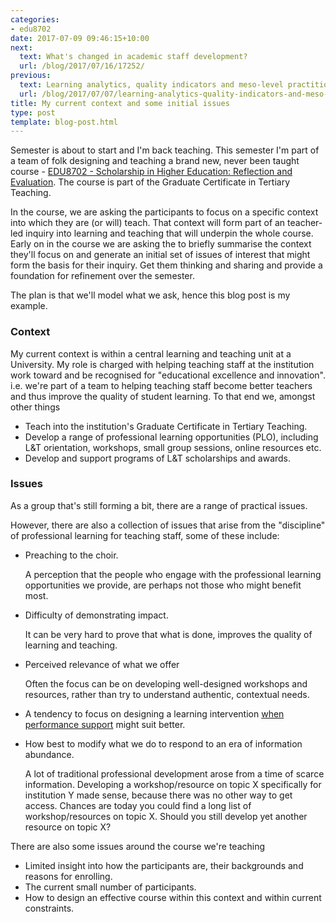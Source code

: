 ```yaml
---
categories:
- edu8702
date: 2017-07-09 09:46:15+10:00
next:
  text: What's changed in academic staff development?
  url: /blog/2017/07/16/17252/
previous:
  text: Learning analytics, quality indicators and meso-level practitioners
  url: /blog/2017/07/07/learning-analytics-quality-indicators-and-meso-level-practitioners/
title: My current context and some initial issues
type: post
template: blog-post.html
---
```

Semester is about to start and I'm back teaching. This semester I'm part of a team of folk designing and teaching a brand new, never been taught course - [EDU8702 - Scholarship in Higher Education: Reflection and Evaluation](https://www.usq.edu.au/course/specification/2017/EDU8702-S2-2017-WEB-TWMBA.html). The course is part of the Graduate Certificate in Tertiary Teaching.

In the course, we are asking the participants to focus on a specific context into which they are (or will) teach. That context will form part of an teacher-led inquiry into learning and teaching that will underpin the whole course. Early on in the course we are asking the to briefly summarise the context they'll focus on and generate an initial set of issues of interest that might form the basis for their inquiry. Get them thinking and sharing and provide a foundation for refinement over the semester.

The plan is that we'll model what we ask, hence this blog post is my example.

### Context

My current context is within a central learning and teaching unit at a University. My role is charged with helping teaching staff at the institution work toward and be recognised for "educational excellence and innovation". i.e. we're part of a team to helping teaching staff become better teachers and thus improve the quality of student learning. To that end we, amongst other things

- Teach into the institution's Graduate Certificate in Tertiary Teaching.
- Develop a range of professional learning opportunities (PLO), including L&T orientation, workshops, small group sessions, online resources etc.
- Develop and support programs of L&T scholarships and awards.

### Issues

As a group that's still forming a bit, there are a range of practical issues.

However, there are also a collection of issues that arise from the "discipline" of professional learning for teaching staff, some of these include:

- Preaching to the choir.
    
    A perception that the people who engage with the professional learning opportunities we provide, are perhaps not those who might benefit most.
    
- Difficulty of demonstrating impact.
    
    It can be very hard to prove that what is done, improves the quality of learning and teaching.
    
- Perceived relevance of what we offer
    
    Often the focus can be on developing well-designed workshops and resources, rather than try to understand authentic, contextual needs.
    
- A tendency to focus on designing a learning intervention [when performance support](https://jarche.com/2007/06/job-aids-performance-support/) might suit better.
- How best to modify what we do to respond to an era of information abundance.
    
    A lot of traditional professional development arose from a time of scarce information. Developing a workshop/resource on topic X specifically for institution Y made sense, because there was no other way to get access. Chances are today you could find a long list of workshop/resources on topic X. Should you still develop yet another resource on topic X?
    

There are also some issues around the course we're teaching

- Limited insight into how the participants are, their backgrounds and reasons for enrolling.
- The current small number of participants.
- How to design an effective course within this context and within current constraints.
